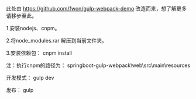 此处由 https://github.com/fwon/gulp-webpack-demo 改造而来，想了解更多请移步至此。

1.安装nodejs、cnpm。

2.将node_modules.rar 解压到当前文件夹。

3.安装依赖包：
cnpm install

注：执行cnpm的路径为： springboot-gulp-webpack\web\src\main\resources

开发模式：
gulp dev

发布：
gulp
